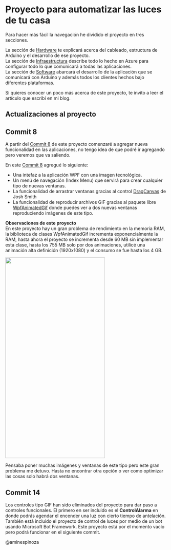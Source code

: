 # Proyecto para automatizar las luces de tu casa

Para hacer más fácil la navegación he dividido el proyecto en tres secciones.

La sección de [Hardware](https://github.com/aminespinoza/Control-casa/tree/master/Hardware) te explicará acerca del cableado, estructura de Arduino y el desarrollo de ese proyecto.  
La sección de [Infraestructura](https://github.com/aminespinoza/Control-casa/tree/master/Infraestructura) describe todo lo hecho en Azure para configurar todo lo que comunicará a todas las aplicaciones.  
La sección de [Software](https://github.com/aminespinoza/Control-casa/tree/master/Software) abarcará el desarrollo de la aplicación que se comunicará con Arduino y además todos los clientes hechos bajo diferentes plataformas.

Si quieres conocer un poco más acerca de este proyecto, te invito a leer el artículo que escribí en mi blog.

## Actualizaciones al proyecto

## Commit 8

A partir del [Commit 8](https://github.com/aminespinoza/Proyecto-Miranda/commit/74567a1d7eaab58b1d0450f33ab600b73b789dfc) de este proyecto comenzaré a agregar nueva funcionalidad en las aplicaciones, no tengo idea de que podré ir agregando pero veremos que va saliendo.

En este [Commit 8](https://github.com/aminespinoza/Proyecto-Miranda/commit/74567a1d7eaab58b1d0450f33ab600b73b789dfc) agregué lo siguiente:  
- Una intefaz a la aplicación WPF con una imagen tecnológica.
- Un menú de navegación (Index Menu) que servirá para crear cualquier tipo de nuevas ventanas.
- La funcionalidad de arrastrar ventanas gracias al control [DragCanvas](https://www.codeproject.com/Articles/15354/Dragging-Elements-in-a-Canvas) de Josh Smith
- La funcionalidad de reproducir archivos GIF gracias al paquete libre [WpfAnimatedGif](https://github.com/XamlAnimatedGif/WpfAnimatedGif) donde puedes ver a dos nuevas ventanas reproduciendo imágenes de este tipo.  

**Observaciones de este proyecto**  
En este proyecto hay un gran problema de rendimiento en la memoria RAM, la biblioteca de clases WpfAnimatedGif incrementa exponencialmente la RAM, hasta ahora el proyecto se incrementa desde 60 MB sin implementar esta clase, hasta los 755 MB solo por dos animaciones, utilicé una animación alta definición (1920x1080) y el consumo se fue hasta los 4 GB.

<img src="Assets/Rendimiento.jpg" width="311" height="625"/>

Pensaba poner muchas imágenes y ventanas de este tipo pero este gran problema me detuvo. Hasta no encontrar otra opción o ver como optimizar las cosas solo habrá dos ventanas.

## Commit 14

Los controles tipo GIF han sido eliminados del proyecto para dar paso a controles funcionales. El primero en ser incluido es el **ControlAlarma** en donde podrás agendar el encender una luz con cierto tiempo de antelación.
También está incluido el proyecto de control de luces por medio de un bot usando Microsoft Bot Framework. Este proyecto está por el momento vacío pero podrá funcionar en el siguiente commit.

@aminespinoza
